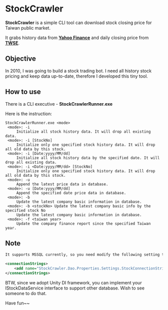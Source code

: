 # StockCrawler

**StockCrawler** is a simple CLI tool can download stock closing price for Taiwan public market.

It grabs history data from **[Yahoo Finance](http://finance.yahoo.com)** and daily closing price from **[TWSE](http://www.twse.com.tw)**.

## Objective

In 2010, I was going to build a stock trading bot. I need all history stock pricing and keep data up-to-date, therefore I developed this tiny tool.

## How to use

There is a CLI executive - **StockCrawlerRunner.exe**

Here is the instruction:

```
StockCrawlerRunner.exe <mode>
 <mode>: -i
     Initialize all stock history data. It will drop all existing data.
 <mode>: -i [StockNo]
     Initialize only one specified stock history data. It will drop all old data by this stock.
 <mode>: -i [Date:yyyy/MM/dd]
     Initialize all stock history data by the specified date. It will drop all existing data.
 <mode>: -i <Date:yyyy/MM/dd> [StockNo]
     Initialize only one specified stock history data. It will drop all old data by this stock.
 <mode>: -u
     Append the latest price data in database.
 <mode>: -u [Date:yyyy/MM/dd]
     Append the specified date price data in database.
 <mode>: -b
     Update the latest company basic information in database.
 <mode>: -b <stockNo> Update the latest company basic info by the specified stock No
     Update the latest company basic information in database.
 <mode>: -f <taiwan year>
     Update the company finance report since the specified Taiwan year.
```

## Note

```xml
It supports MSSQL currently, so you need modify the following setting to connect your own database.

<connectionStrings>
    <add name="StockCrawler.Dao.Properties.Settings.StockConnectionString" connectionString="Data Source=.\SQLEXPRESS;Initial Catalog=Stock;Integrated Security=True" providerName="System.Data.SqlClient" />
</connectionStrings>
```
BTW, since we adopt Unity DI framework, you can implement your IStockDataService interface to support other database.
Wish to see someone to do that.

Have fun~~
